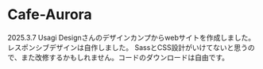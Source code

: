 # Cafe-Aurora
2025.3.7
Usagi Designさんのデザインカンプからwebサイトを作成しました。レスポンシブデザインは自作しました。
SassとCSS設計がいけてないと思うので、また改修するかもしれません。コードのダウンロードは自由です。
